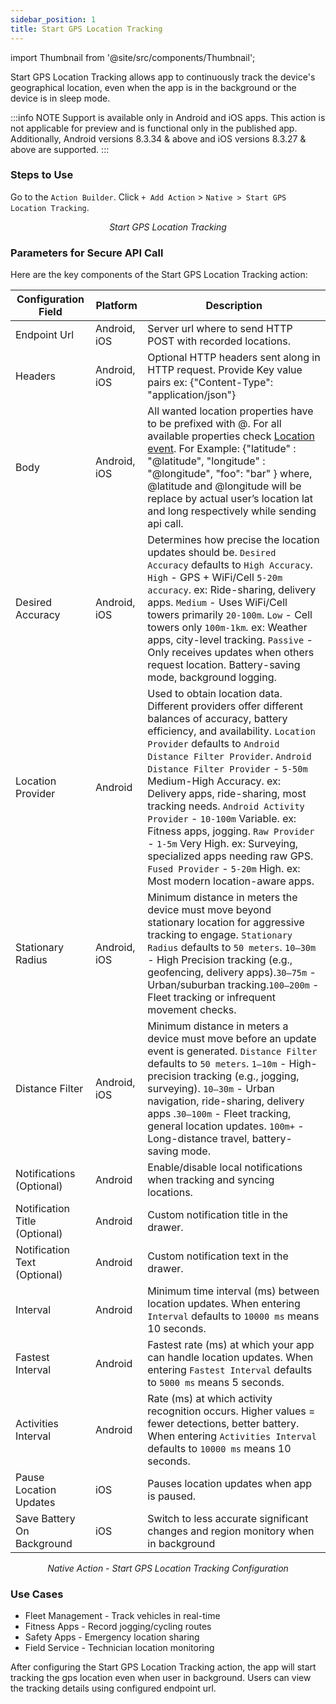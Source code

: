 ```yaml
---
sidebar_position: 1
title: Start GPS Location Tracking
---
```


import Thumbnail from '@site/src/components/Thumbnail';

Start GPS Location Tracking allows app to continuously track the device's geographical location, even when the app is in the background or the device is in sleep mode.

:::info NOTE
Support is available only in Android and iOS apps. This action is not applicable for preview and is functional only in the published app. Additionally, Android versions 8.3.34 & above and iOS versions 8.3.27 & above are supported.
:::

### Steps to Use 

 Go to the `Action Builder`. Click `+ Add Action` > `Native > Start GPS Location Tracking`.

<figure>
<Thumbnail src="/img/reference/actionflow-blocks/start-gps-location-tracking/start-gps-location-tracking.png" alt="Start GPS Location Tracking" />
<figcaption align='center'><i>Start GPS Location Tracking</i></figcaption>
</figure>



### Parameters for Secure API Call

Here are the key components of the Start GPS Location Tracking action:

| Configuration Field         | Platform | Description                                                                                                                                       |
|----------------------------|----------|---------------------------------------------------------------------------------------------------------------------------------------------------|
| Endpoint Url               | Android, iOS     | Server url where to send HTTP POST with recorded locations.                                                                                      |
| Headers                    | Android, iOS     | Optional HTTP headers sent along in HTTP request. Provide Key value pairs ex: {"Content-Type": "application/json"}                              |
| Body                       | Android, iOS     | All wanted location properties have to be prefixed with @. For all available properties check [Location event](https://haylltd.github.io/cordova-background-geolocation-plugin/events#location-event). For Example: {"latitude" : "@latitude", "longitude" : "@longitude", "foo": "bar" } where, @latitude and @longitude will be replace by actual user’s location lat and long respectively while sending api call.                    |
| Desired Accuracy           | Android, iOS     | Determines how precise the location updates should be. `Desired Accuracy` defaults to `High Accuracy`. `High` - GPS + WiFi/Cell `5-20m accuracy`. ex: Ride-sharing, delivery apps. `Medium` - Uses WiFi/Cell towers primarily `20-100m`. `Low` - Cell towers only `100m-1km`. ex: Weather apps, city-level tracking. `Passive` - Only receives updates when others request location. Battery-saving mode, background logging.|
| Location Provider          | Android  | Used to obtain location data. Different providers offer different balances of accuracy, battery efficiency, and availability. `Location Provider` defaults to `Android Distance Filter Provider`.  `Android Distance Filter Provider` - `5-50m` Medium-High Accuracy. ex: Delivery apps, ride-sharing, most tracking needs. `Android Activity Provider` - `10-100m` Variable. ex: Fitness apps, jogging. `Raw Provider` - `1-5m` Very High. ex: Surveying, specialized apps needing raw GPS. `Fused Provider` - `5-20m` High. ex: Most modern location-aware apps.                  |
| Stationary Radius          | Android, iOS     | Minimum distance in meters the device must move beyond stationary location for aggressive tracking to engage. `Stationary Radius` defaults to `50 meters`. `10–30m` - High Precision tracking (e.g., geofencing, delivery apps).`30–75m` - Urban/suburban tracking.`100–200m` - Fleet tracking or infrequent movement checks.                                  |
| Distance Filter            | Android, iOS     | Minimum distance in meters a device must move before an update event is generated. `Distance Filter` defaults to `50 meters`. `1–10m` - High-precision tracking (e.g., jogging, surveying). `10–30m` - Urban navigation, ride-sharing, delivery apps .`30–100m` - Fleet tracking, general location updates. `100m+` - Long-distance travel, battery-saving mode.                                                               |
| Notifications (Optional)             | Android  | Enable/disable local notifications when tracking and syncing locations.                                                                          |
| Notification Title (Optional)        | Android  | Custom notification title in the drawer.                                                                                                         |
| Notification Text (Optional)         | Android  | Custom notification text in the drawer.                                                                                                          |
| Interval                   | Android  | Minimum time interval (ms) between location updates.  When entering `Interval` defaults to `10000 ms` means 10 seconds.                                                                                             |
| Fastest Interval           | Android  | Fastest rate (ms) at which your app can handle location updates. When entering `Fastest Interval` defaults to `5000 ms` means 5 seconds.                                                                                |
| Activities Interval        | Android  | Rate (ms) at which activity recognition occurs. Higher values = fewer detections, better battery. When entering `Activities Interval` defaults to `10000 ms` means 10 seconds.                                                |
| Pause Location Updates     | iOS      | Pauses location updates when app is paused.                                                                                                      |
| Save Battery On Background | iOS      | Switch to less accurate significant changes and region monitory when in background                                                     |


<figure>
<Thumbnail src="/img/reference/actionflow-blocks/start-gps-location-tracking/start-gps-config.png" alt="Start GPS Location Tracking Configuration" />
<figcaption align='center'><i>Native Action - Start GPS Location Tracking Configuration</i></figcaption>
</figure>


### Use Cases
 * Fleet Management - Track vehicles in real-time
 * Fitness Apps - Record jogging/cycling routes
 * Safety Apps - Emergency location sharing
 * Field Service - Technician location monitoring

After configuring the Start GPS Location Tracking action, the app will start tracking the gps location even when user in background. Users can
view the tracking details using configured endpoint url.
